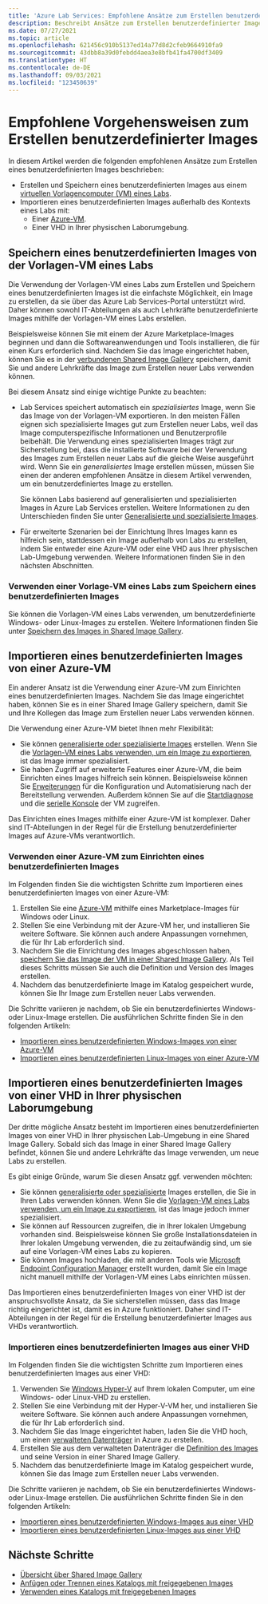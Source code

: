 ```yaml
---
title: 'Azure Lab Services: Empfohlene Ansätze zum Erstellen benutzerdefinierter Images für Labs'
description: Beschreibt Ansätze zum Erstellen benutzerdefinierter Images für Labs.
ms.date: 07/27/2021
ms.topic: article
ms.openlocfilehash: 621456c910b5137ed14a77d8d2cfeb9664910fa9
ms.sourcegitcommit: 43dbb8a39d0febdd4aea3e8bfb41fa4700df3409
ms.translationtype: HT
ms.contentlocale: de-DE
ms.lasthandoff: 09/03/2021
ms.locfileid: "123450639"
---
```

# <a name="recommended-approaches-for-creating-custom-images"></a>Empfohlene Vorgehensweisen zum Erstellen benutzerdefinierter Images
In diesem Artikel werden die folgenden empfohlenen Ansätze zum Erstellen eines benutzerdefinierten Images beschrieben:

-   Erstellen und Speichern eines benutzerdefinierten Images aus einem [virtuellen Vorlagencomputer (VM) eines Labs](how-to-create-manage-template.md).
-   Importieren eines benutzerdefinierten Images außerhalb des Kontexts eines Labs mit:
    - Einer [Azure-VM](https://azure.microsoft.com/services/virtual-machines/).
    - Einer VHD in Ihrer physischen Laborumgebung.

## <a name="save-a-custom-image-from-a-labs-template-vm"></a>Speichern eines benutzerdefinierten Images von der Vorlagen-VM eines Labs

Die Verwendung der Vorlagen-VM eines Labs zum Erstellen und Speichern eines benutzerdefinierten Images ist die einfachste Möglichkeit, ein Image zu erstellen, da sie über das Azure Lab Services-Portal unterstützt wird. Daher können sowohl IT-Abteilungen als auch Lehrkräfte benutzerdefinierte Images mithilfe der Vorlagen-VM eines Labs erstellen.

Beispielsweise können Sie mit einem der Azure Marketplace-Images beginnen und dann die Softwareanwendungen und Tools installieren, die für einen Kurs erforderlich sind. Nachdem Sie das Image eingerichtet haben, können Sie es in der [verbundenen Shared Image Gallery](how-to-attach-detach-shared-image-gallery.md) speichern, damit Sie und andere Lehrkräfte das Image zum Erstellen neuer Labs verwenden können.

Bei diesem Ansatz sind einige wichtige Punkte zu beachten:

- Lab Services speichert automatisch ein *spezialisiertes* Image, wenn Sie das Image von der Vorlagen-VM exportieren. In den meisten Fällen eignen sich spezialisierte Images gut zum Erstellen neuer Labs, weil das Image computerspezifische Informationen und Benutzerprofile beibehält. Die Verwendung eines spezialisierten Images trägt zur Sicherstellung bei, dass die installierte Software bei der Verwendung des Images zum Erstellen neuer Labs auf die gleiche Weise ausgeführt wird. Wenn Sie ein *generalisiertes* Image erstellen müssen, müssen Sie einen der anderen empfohlenen Ansätze in diesem Artikel verwenden, um ein benutzerdefiniertes Image zu erstellen.

    Sie können Labs basierend auf generalisierten und spezialisierten Images in Azure Lab Services erstellen. Weitere Informationen zu den Unterschieden finden Sie unter [Generalisierte und spezialisierte Images](../virtual-machines/shared-image-galleries.md#generalized-and-specialized-images).

- Für erweiterte Szenarien bei der Einrichtung Ihres Images kann es hilfreich sein, stattdessen ein Image außerhalb von Labs zu erstellen, indem Sie entweder eine Azure-VM oder eine VHD aus Ihrer physischen Lab-Umgebung verwenden. Weitere Informationen finden Sie in den nächsten Abschnitten.

### <a name="use-a-labs-template-vm-to-save-a-custom-image"></a>Verwenden einer Vorlage-VM eines Labs zum Speichern eines benutzerdefinierten Images 

Sie können die Vorlagen-VM eines Labs verwenden, um benutzerdefinierte Windows- oder Linux-Images zu erstellen. Weitere Informationen finden Sie unter [Speichern des Images in Shared Image Gallery](how-to-use-shared-image-gallery.md#save-an-image-to-the-shared-image-gallery).

## <a name="bring-a-custom-image-from-an-azure-vm"></a>Importieren eines benutzerdefinierten Images von einer Azure-VM

Ein anderer Ansatz ist die Verwendung einer Azure-VM zum Einrichten eines benutzerdefinierten Images. Nachdem Sie das Image eingerichtet haben, können Sie es in einer Shared Image Gallery speichern, damit Sie und Ihre Kollegen das Image zum Erstellen neuer Labs verwenden können.

Die Verwendung einer Azure-VM bietet Ihnen mehr Flexibilität:
- Sie können [generalisierte oder spezialisierte Images](../virtual-machines/shared-image-galleries.md#generalized-and-specialized-images) erstellen. Wenn Sie die [Vorlagen-VM eines Labs verwenden, um ein Image zu exportieren](how-to-use-shared-image-gallery.md), ist das Image immer spezialisiert.
- Sie haben Zugriff auf erweiterte Features einer Azure-VM, die beim Einrichten eines Images hilfreich sein können. Beispielsweise können Sie [Erweiterungen](../virtual-machines/extensions/overview.md) für die Konfiguration und Automatisierung nach der Bereitstellung verwenden. Außerdem können Sie auf die [Startdiagnose](../virtual-machines/boot-diagnostics.md) und die [serielle Konsole](/troubleshoot/azure/virtual-machines/serial-console-overview) der VM zugreifen.

Das Einrichten eines Images mithilfe einer Azure-VM ist komplexer. Daher sind IT-Abteilungen in der Regel für die Erstellung benutzerdefinierter Images auf Azure-VMs verantwortlich.

### <a name="use-an-azure-vm-to-set-up-a-custom-image"></a>Verwenden einer Azure-VM zum Einrichten eines benutzerdefinierten Images

Im Folgenden finden Sie die wichtigsten Schritte zum Importieren eines benutzerdefinierten Images von einer Azure-VM:

1. Erstellen Sie eine [Azure-VM](https://azure.microsoft.com/services/virtual-machines/) mithilfe eines Marketplace-Images für Windows oder Linux.
1. Stellen Sie eine Verbindung mit der Azure-VM her, und installieren Sie weitere Software. Sie können auch andere Anpassungen vornehmen, die für Ihr Lab erforderlich sind.
1. Nachdem Sie die Einrichtung des Images abgeschlossen haben, [speichern Sie das Image der VM in einer Shared Image Gallery](../virtual-machines/image-version.md). Als Teil dieses Schritts müssen Sie auch die Definition und Version des Images erstellen.
1. Nachdem das benutzerdefinierte Image im Katalog gespeichert wurde, können Sie Ihr Image zum Erstellen neuer Labs verwenden. 


Die Schritte variieren je nachdem, ob Sie ein benutzerdefiniertes Windows- oder Linux-Image erstellen. Die ausführlichen Schritte finden Sie in den folgenden Artikeln:

-   [Importieren eines benutzerdefinierten Windows-Images von einer Azure-VM](how-to-bring-custom-windows-image-azure-vm.md)
-   [Importieren eines benutzerdefinierten Linux-Images von einer Azure-VM](how-to-bring-custom-linux-image-azure-vm.md)

## <a name="bring-a-custom-image-from-a-vhd-in-your-physical-lab-environment"></a>Importieren eines benutzerdefinierten Images von einer VHD in Ihrer physischen Laborumgebung

Der dritte mögliche Ansatz besteht im Importieren eines benutzerdefinierten Images von einer VHD in Ihrer physischen Lab-Umgebung in eine Shared Image Gallery. Sobald sich das Image in einer Shared Image Gallery befindet, können Sie und andere Lehrkräfte das Image verwenden, um neue Labs zu erstellen.

Es gibt einige Gründe, warum Sie diesen Ansatz ggf. verwenden möchten:

- Sie können [generalisierte oder spezialisierte](../virtual-machines/shared-image-galleries.md#generalized-and-specialized-images) Images erstellen, die Sie in Ihren Labs verwenden können. Wenn Sie die [Vorlagen-VM eines Labs verwenden, um ein Image zu exportieren](how-to-use-shared-image-gallery.md), ist das Image jedoch immer spezialisiert.
- Sie können auf Ressourcen zugreifen, die in Ihrer lokalen Umgebung vorhanden sind. Beispielsweise können Sie große Installationsdateien in Ihrer lokalen Umgebung verwenden, die zu zeitaufwändig sind, um sie auf eine Vorlagen-VM eines Labs zu kopieren.
- Sie können Images hochladen, die mit anderen Tools wie [Microsoft Endpoint Configuration Manager](/mem/configmgr/core/understand/introduction) erstellt wurden, damit Sie ein Image nicht manuell mithilfe der Vorlagen-VM eines Labs einrichten müssen.

Das Importieren eines benutzerdefinierten Images von einer VHD ist der anspruchsvollste Ansatz, da Sie sicherstellen müssen, dass das Image richtig eingerichtet ist, damit es in Azure funktioniert. Daher sind IT-Abteilungen in der Regel für die Erstellung benutzerdefinierter Images aus VHDs verantwortlich.

### <a name="bring-a-custom-image-from-a-vhd"></a>Importieren eines benutzerdefinierten Images aus einer VHD

Im Folgenden finden Sie die wichtigsten Schritte zum Importieren eines benutzerdefinierten Images aus einer VHD:

1. Verwenden Sie [Windows Hyper-V](/virtualization/hyper-v-on-windows/about/) auf Ihrem lokalen Computer, um eine Windows- oder Linux-VHD zu erstellen.
1. Stellen Sie eine Verbindung mit der Hyper-V-VM her, und installieren Sie weitere Software. Sie können auch andere Anpassungen vornehmen, die für Ihr Lab erforderlich sind.
1. Nachdem Sie das Image eingerichtet haben, laden Sie die VHD hoch, um einen [verwalteten Datenträger](../virtual-machines/managed-disks-overview.md) in Azure zu erstellen.
1. Erstellen Sie aus dem verwalteten Datenträger die [Definition des Images](../virtual-machines/shared-image-galleries.md#image-definitions) und seine Version in einer Shared Image Gallery.
1. Nachdem das benutzerdefinierte Image im Katalog gespeichert wurde, können Sie das Image zum Erstellen neuer Labs verwenden. 

Die Schritte variieren je nachdem, ob Sie ein benutzerdefiniertes Windows- oder Linux-Image erstellen. Die ausführlichen Schritte finden Sie in den folgenden Artikeln:

-   [Importieren eines benutzerdefinierten Windows-Images aus einer VHD](upload-custom-image-shared-image-gallery.md)
-   [Importieren eines benutzerdefinierten Linux-Images aus einer VHD](how-to-bring-custom-linux-image-vhd.md)

## <a name="next-steps"></a>Nächste Schritte

* [Übersicht über Shared Image Gallery](../virtual-machines/shared-image-galleries.md)
* [Anfügen oder Trennen eines Katalogs mit freigegebenen Images](how-to-attach-detach-shared-image-gallery.md)
* [Verwenden eines Katalogs mit freigegebenen Images](how-to-use-shared-image-gallery.md)
